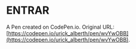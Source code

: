 # ENTRAR

A Pen created on CodePen.io. Original URL: [https://codepen.io/urick_alberth/pen/wvYwOBB](https://codepen.io/urick_alberth/pen/wvYwOBB).

